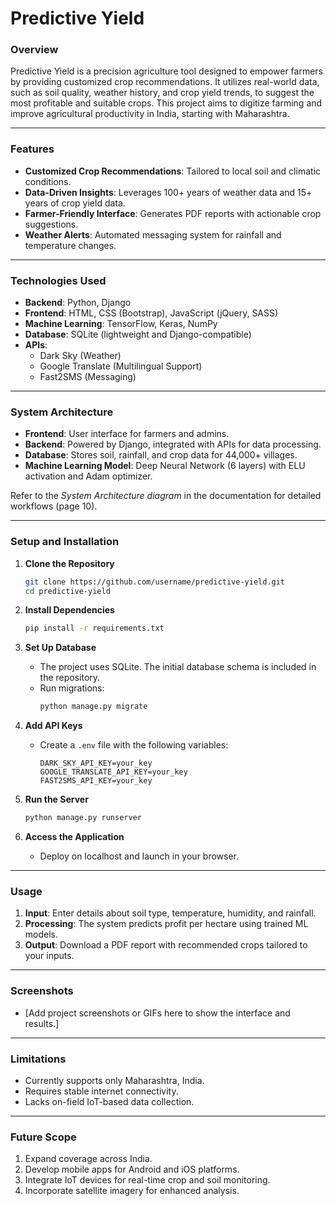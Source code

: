 # **Predictive Yield**

### **Overview**
Predictive Yield is a precision agriculture tool designed to empower farmers by providing customized crop recommendations. It utilizes real-world data, such as soil quality, weather history, and crop yield trends, to suggest the most profitable and suitable crops. This project aims to digitize farming and improve agricultural productivity in India, starting with Maharashtra.

---

### **Features**
- **Customized Crop Recommendations**: Tailored to local soil and climatic conditions.
- **Data-Driven Insights**: Leverages 100+ years of weather data and 15+ years of crop yield data.
- **Farmer-Friendly Interface**: Generates PDF reports with actionable crop suggestions.
- **Weather Alerts**: Automated messaging system for rainfall and temperature changes.

---

### **Technologies Used**
- **Backend**: Python, Django
- **Frontend**: HTML, CSS (Bootstrap), JavaScript (jQuery, SASS)
- **Machine Learning**: TensorFlow, Keras, NumPy
- **Database**: SQLite (lightweight and Django-compatible)
- **APIs**:
  - Dark Sky (Weather)
  - Google Translate (Multilingual Support)
  - Fast2SMS (Messaging)

---

### **System Architecture**
- **Frontend**: User interface for farmers and admins.
- **Backend**: Powered by Django, integrated with APIs for data processing.
- **Database**: Stores soil, rainfall, and crop data for 44,000+ villages.
- **Machine Learning Model**: Deep Neural Network (6 layers) with ELU activation and Adam optimizer.

Refer to the *System Architecture diagram* in the documentation for detailed workflows (page 10).

---

### **Setup and Installation**

1. **Clone the Repository**
   ```bash
   git clone https://github.com/username/predictive-yield.git
   cd predictive-yield
   ```

2. **Install Dependencies**
   ```bash
   pip install -r requirements.txt
   ```

3. **Set Up Database**
   - The project uses SQLite. The initial database schema is included in the repository.
   - Run migrations:
     ```bash
     python manage.py migrate
     ```

4. **Add API Keys**
   - Create a `.env` file with the following variables:
     ```
     DARK_SKY_API_KEY=your_key
     GOOGLE_TRANSLATE_API_KEY=your_key
     FAST2SMS_API_KEY=your_key
     ```

5. **Run the Server**
   ```bash
   python manage.py runserver
   ```

6. **Access the Application**
   - Deploy on localhost and launch in your browser.

---

### **Usage**
1. **Input**: Enter details about soil type, temperature, humidity, and rainfall.
2. **Processing**: The system predicts profit per hectare using trained ML models.
3. **Output**: Download a PDF report with recommended crops tailored to your inputs.

---

### **Screenshots**
- [Add project screenshots or GIFs here to show the interface and results.]

---

### **Limitations**
- Currently supports only Maharashtra, India.
- Requires stable internet connectivity.
- Lacks on-field IoT-based data collection.

---

### **Future Scope**
1. Expand coverage across India.
2. Develop mobile apps for Android and iOS platforms.
3. Integrate IoT devices for real-time crop and soil monitoring.
4. Incorporate satellite imagery for enhanced analysis.
